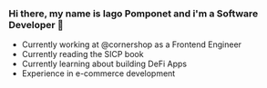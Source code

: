 ### Hi there, my name is Iago Pomponet and i'm a Software Developer 👋

* Currently working at @cornershop as a Frontend Engineer
* Currently reading the SICP book
* Currently learning about building DeFi Apps
* Experience in e-commerce development


